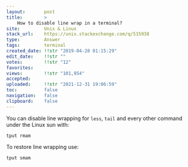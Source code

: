 ```yaml
---
layout:       post
title:        >
    How to disable line wrap in a terminal?
site:         Unix & Linux
stack_url:    https://unix.stackexchange.com/q/515938
type:         Answer
tags:         terminal
created_date: !!str "2019-04-28 01:15:29"
edit_date:    !!str ""
votes:        !!str "12"
favorites:    
views:        !!str "101,954"
accepted:     
uploaded:     !!str "2021-12-31 19:06:59"
toc:          false
navigation:   false
clipboard:    false
---
```


You can disable line wrapping for `less`, `tail` and every other command under the Linux sun with:

``` 
tput rmam

```

To restore line wrapping use:

``` 
tput smam

```
